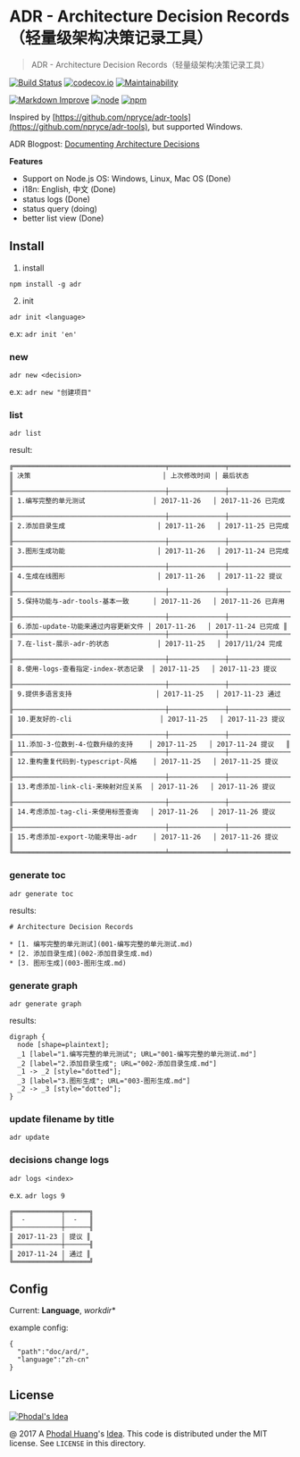 ADR - Architecture Decision Records（轻量级架构决策记录工具）
===

> ADR - Architecture Decision Records（轻量级架构决策记录工具）

[![Build Status](https://travis-ci.org/phodal/adr.svg?branch=master)](https://travis-ci.org/phodal/adr) [![codecov.io](https://codecov.io/github/phodal/adr/coverage.svg?branch=master)](https://codecov.io/github/phodal/adr?branch=master)  [![Maintainability](https://api.codeclimate.com/v1/badges/5cd05f9857e0a2031ba1/maintainability)](https://codeclimate.com/github/phodal/adr/maintainability) 

[![Markdown Improve](https://img.shields.io/badge/markdown--improve-Phodal-blue.svg)](https://github.com/phodal/markdown-improve) [![node](https://img.shields.io/node/v/adr.svg)](https://www.npmjs.com/package/adr) [![npm](https://img.shields.io/npm/v/adr.svg)]()

Inspired by [https://github.com/npryce/adr-tools](https://github.com/npryce/adr-tools), but supported Windows.

ADR Blogpost: [Documenting Architecture Decisions](http://thinkrelevance.com/blog/2011/11/15/documenting-architecture-decisions)

**Features**

 - Support on Node.js OS: Windows, Linux, Mac OS (Done)
 - i18n: English, 中文 (Done)
 - status logs (Done)
 - status query (doing)
 - better list view (Done)

Install
---

1. install

```
npm install -g adr
```

2. init

```
adr init <language>
```

e.x: ``adr init 'en'``

### new

```
adr new <decision>
```

e.x: ``adr new "创建项目"``

### list

```
adr list
```

result:

```
╔══════════════════════════════════════╤══════════════╤═══════════════════╗
║ 决策                                 │ 上次修改时间 │ 最后状态          ║
╟──────────────────────────────────────┼──────────────┼───────────────────╢
║ 1.编写完整的单元测试                 │ 2017-11-26   │ 2017-11-26 已完成 ║
╟──────────────────────────────────────┼──────────────┼───────────────────╢
║ 2.添加目录生成                       │ 2017-11-26   │ 2017-11-25 已完成 ║
╟──────────────────────────────────────┼──────────────┼───────────────────╢
║ 3.图形生成功能                       │ 2017-11-26   │ 2017-11-24 已完成 ║
╟──────────────────────────────────────┼──────────────┼───────────────────╢
║ 4.生成在线图形                       │ 2017-11-26   │ 2017-11-22 提议   ║
╟──────────────────────────────────────┼──────────────┼───────────────────╢
║ 5.保持功能与-adr-tools-基本一致      │ 2017-11-26   │ 2017-11-26 已弃用 ║
╟──────────────────────────────────────┼──────────────┼───────────────────╢
║ 6.添加-update-功能来通过内容更新文件 │ 2017-11-26   │ 2017-11-24 已完成 ║
╟──────────────────────────────────────┼──────────────┼───────────────────╢
║ 7.在-list-展示-adr-的状态            │ 2017-11-25   │ 2017/11/24 完成   ║
╟──────────────────────────────────────┼──────────────┼───────────────────╢
║ 8.使用-logs-查看指定-index-状态记录  │ 2017-11-25   │ 2017-11-23 提议   ║
╟──────────────────────────────────────┼──────────────┼───────────────────╢
║ 9.提供多语言支持                     │ 2017-11-25   │ 2017-11-23 通过   ║
╟──────────────────────────────────────┼──────────────┼───────────────────╢
║ 10.更友好的-cli                      │ 2017-11-25   │ 2017-11-23 提议   ║
╟──────────────────────────────────────┼──────────────┼───────────────────╢
║ 11.添加-3-位数到-4-位数升级的支持    │ 2017-11-25   │ 2017-11-24 提议   ║
╟──────────────────────────────────────┼──────────────┼───────────────────╢
║ 12.重构重复代码到-typescript-风格    │ 2017-11-25   │ 2017-11-25 提议   ║
╟──────────────────────────────────────┼──────────────┼───────────────────╢
║ 13.考虑添加-link-cli-来映射对应关系  │ 2017-11-26   │ 2017-11-26 提议   ║
╟──────────────────────────────────────┼──────────────┼───────────────────╢
║ 14.考虑添加-tag-cli-来使用标签查询   │ 2017-11-26   │ 2017-11-26 提议   ║
╟──────────────────────────────────────┼──────────────┼───────────────────╢
║ 15.考虑添加-export-功能来导出-adr    │ 2017-11-26   │ 2017-11-26 提议   ║
╚══════════════════════════════════════╧══════════════╧═══════════════════╝
```

### generate toc

```
adr generate toc
```

results:

```
# Architecture Decision Records

* [1. 编写完整的单元测试](001-编写完整的单元测试.md)
* [2. 添加目录生成](002-添加目录生成.md)
* [3. 图形生成](003-图形生成.md)
```

### generate graph

```
adr generate graph
```

results:

```
digraph {
  node [shape=plaintext];
  _1 [label="1.编写完整的单元测试"; URL="001-编写完整的单元测试.md"]
  _2 [label="2.添加目录生成"; URL="002-添加目录生成.md"]
  _1 -> _2 [style="dotted"];
  _3 [label="3.图形生成"; URL="003-图形生成.md"]
  _2 -> _3 [style="dotted"];
}
```

### update filename by title

```
adr update
```

### decisions change logs

```
adr logs <index>
```

e.x. ``adr logs 9``

```
╔════════════╤══════╗
║  -         │  -   ║
╟────────────┼──────╢
║ 2017-11-23 │ 提议 ║
╟────────────┼──────╢
║ 2017-11-24 │ 通过 ║
╚════════════╧══════╝
```

Config
---

Current: **Language**, *workdir**

example config: 

```
{
  "path":"doc/ard/",
  "language":"zh-cn"
}
```

License
---

[![Phodal's Idea](http://brand.phodal.com/shields/idea-small.svg)](http://ideas.phodal.com/)

@ 2017 A [Phodal Huang](https://www.phodal.com)'s [Idea](http://github.com/phodal/ideas).  This code is distributed under the MIT license. See `LICENSE` in this directory.
